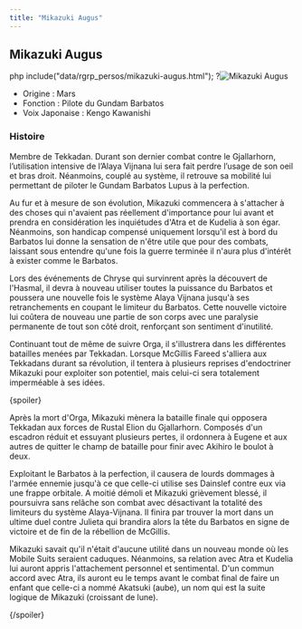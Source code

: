 ```yaml
---
title: "Mikazuki Augus"
---
```


Mikazuki Augus
--------------


php include("data/rgrp\_persos/mikazuki-augus.html"); ?![Mikazuki Augus](/images/stories/saga/g-tekketsu-s2/persos/mikazuki-augus.png)


* Origine : Mars
* Fonction : Pilote du Gundam Barbatos
* Voix Japonaise : Kengo Kawanishi


### Histoire


Membre de Tekkadan. Durant son dernier combat contre le Gjallarhorn, l’utilisation intensive de l’Alaya Vijnana lui sera fait perdre l’usage de son oeil et bras droit. Néanmoins, couplé au système, il retrouve sa mobilité lui permettant de piloter le Gundam Barbatos Lupus à la perfection.


Au fur et à mesure de son évolution, Mikazuki commencera à s'attacher à des choses qui n'avaient pas réellement d'importance pour lui avant et prendra en considération les inquiétudes d'Atra et de Kudelia à son égar. Néanmoins, son handicap compensé uniquement lorsqu'il est à bord du Barbatos lui donne la sensation de n'être utile que pour des combats, laissant sous entendre qu'une fois la guerre terminée il n'aura plus d'intérêt à exister comme le Barbatos. 


Lors des événements de Chryse qui survinrent après la découvert de l'Hasmal, il devra à nouveau utiliser toutes la puissance du Barbatos et poussera une nouvelle fois le système Alaya Vijnana jusqu'à ses retranchements en coupant le limiteur du Barbatos. Cette nouvelle victoire lui coûtera de nouveau une partie de son corps avec une paralysie permanente de tout son côté droit, renforçant son sentiment d'inutilité. 


Continuant tout de même de suivre Orga, il s'illustrera dans les différentes batailles menées par Tekkadan. Lorsque McGillis Fareed s'alliera aux Tekkadans durant sa révolution, il tentera à plusieurs reprises d'endoctriner Mikazuki pour exploiter son potentiel, mais celui-ci sera totalement imperméable à ses idées. 


{spoiler}


Après la mort d'Orga, Mikazuki mènera la bataille finale qui opposera Tekkadan aux forces de Rustal Elion du Gjallarhorn. Composés d'un escadron réduit et essuyant plusieurs pertes, il ordonnera à Eugene et aux autres de quitter le champ de bataille pour finir avec Akihiro le boulot à deux. 


Exploitant le Barbatos à la perfection, il causera de lourds dommages à l'armée ennemie jusqu'à ce que celle-ci utilise ses Dainslef contre eux via une frappe orbitale. A moitié démoli et Mikazuki grièvement blessé, il poursuivra sans relâche son combat avec désactivant la totalité des limiteurs du système Alaya-Vijnana. Il finira par trouver la mort dans un ultime duel contre Julieta qui brandira alors la tête du Barbatos en signe de victoire et de fin de la rébellion de McGillis. 


Mikazuki savait qu'il n'était d'aucune utilité dans un nouveau monde où les Mobile Suits seraient caduques. Néanmoins, sa relation avec Atra et Kudelia lui auront appris l'attachement personnel et sentimental. D'un commun accord avec Atra, ils auront eu le temps avant le combat final de faire un enfant que celle-ci a nommé Akatsuki (aube), un nom qui est la suite logique de Mikazuki (croissant de lune).


{/spoiler}


